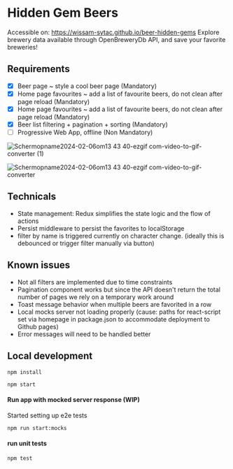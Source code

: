 # Hidden Gem Beers
Accessible on: https://wissam-sytac.github.io/beer-hidden-gems
Explore brewery data available through OpenBreweryDb API, and save your favorite breweries!

## Requirements
- [x] Beer page ~ style a cool beer page (Mandatory)
- [x] Home page favourites ~ add a list of favourite beers, do not clean after page reload  (Mandatory)
- [x] Home page favourites ~ add a list of favourite beers, do not clean after page reload  (Mandatory)
- [x] Beer list filtering + pagination + sorting (Mandatory)
- [ ] Progressive Web App, offline (Non Mandatory)

![Schermopname2024-02-06om13 43 40-ezgif com-video-to-gif-converter (1)](https://github.com/wissam-sytac/beer-hidden-gems/assets/42930136/e4f46399-d790-4980-9556-fb3969f05d35)

![Schermopname2024-02-06om13 43 40-ezgif com-video-to-gif-converter](https://github.com/wissam-sytac/beer-hidden-gems/assets/42930136/70a00a4f-420a-47a2-acb3-733b1765b486)

## Technicals
- State management: Redux simplifies the state logic and the flow of actions
- Persist middleware to persist the favorites to localStorage
- filter by name is triggered currently on character change. (ideally this is debounced or trigger filter manually via button)

## Known issues
- Not all filters are implemented due to time constraints
- Pagination component works but since the API doesn't return the total number of pages we rely on a temporary work around
- Toast message behavior when multiple beers are favorited in a row
- Local mocks server not loading properly (cause: paths for react-script set via homepage in package.json to accommodate deployment to Github pages)
- Error messages will need to be handled better

## Local development

```
npm install
```

```
npm start
```

#### Run app with mocked server response (WIP)
Started setting up e2e tests
```
npm run start:mocks
```

#### run unit tests
```
npm test
```
